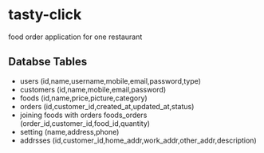 # tasty-click
food order application for one restaurant

## Databse Tables
- users (id,name,username,mobile,email,password,type)
- customers (id,name,mobile,email,password)
- foods (id,name,price,picture,category)
- orders (id,customer_id,created_at,updated_at,status)
- joining foods with orders foods_orders (order_id,customer_id,food_id,quantity)  
- setting (name,address,phone)
- addrsses (id,customer_id,home_addr,work_addr,other_addr,description)
